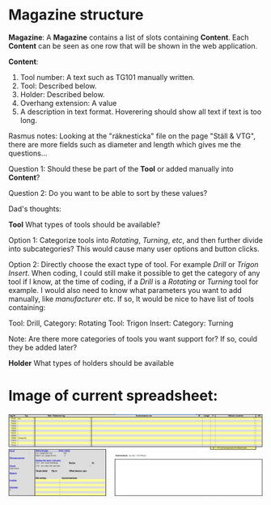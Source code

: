 # Magazine structure

**Magazine**:
A **Magazine** contains a list of slots containing **Content**. Each **Content** can be seen as one row that will be shown in the web application.

**Content**:
1. Tool number: A text such as TG101 manually written.
2. Tool: Described below.
3. Holder: Described below.
4. Overhang extension: A value
5. A description in text format. Hoverering should show all text if text is too long.

Rasmus notes: Looking at the "räknesticka" file on the page "Ställ & VTG", there are more fields such as diameter and length which gives me the questions...

Question 1: Should these be part of the **Tool** or added manually into **Content**? 

Question 2: Do you want to be able to sort by these values?

Dad's thoughts:

**Tool**
What types of tools should be available? 

Option 1: Categorize tools into *Rotating*, *Turning*, *etc*, and then further divide into subcategories? This would cause many user options and button clicks.

Option 2: Directly choose the exact type of tool. For example *Drill* or *Trigon Insert*. When coding, I could still make it possible to get the category of any tool if I know, at the time of coding, if a *Drill* is a *Rotating* or *Turning* tool for example. I would also need to know what parameters you want to add manually, like *manufacturer* etc. If so, It would be nice to have list of tools containing:

Tool: Drill, Category: Rotating
Tool: Trigon Insert: Category: Turning

Note: Are there more categories of tools you want support for? If so, could they be added later?

**Holder**
What types of holders should be available

# Image of current spreadsheet:
![alt text](image.png)